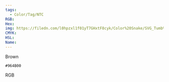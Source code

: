 ```yaml
---
tags:
  - Color/Tag/NTC
RGB:
Hex:
img: https://filedn.com/l0hpzxl1f01yT7GHxtF8cyk/Color%20Snake/SVG_Tumb%20Mass%20No%20Name/964B00.svg
CMYK:
HSL:
Name:
---
```

Brown
```palette
#964B00
```
RGB
